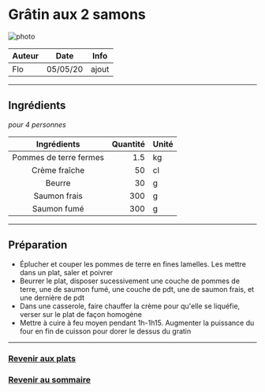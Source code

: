 # Grâtin aux 2 samons

![photo](photos/<nom>.jpg)

| Auteur         | Date           | Info  |
| -------------- |:--------------:| ----- |
| Flo            | 05/05/20       | ajout |

___

## Ingrédients

*pour 4 personnes*

| Ingrédients             | Quantité     | Unité
|:-----------------------:|-------------:|-------
| Pommes de terre fermes  |          1.5 | kg
| Crème fraîche           |           50 | cl
| Beurre                  |           30 | g
| Saumon frais            |          300 | g
| Saumon fumé             |          300 | g

___

## Préparation

* Éplucher et couper les pommes de terre en fines lamelles. Les mettre dans un plat, saler et poivrer
* Beurrer le plat, disposer sucessivement une couche de pommes de terre, une de saumon fumé, une couche de pdt, une de saumon frais, et une dernière de pdt
* Dans une casserole, faire chauffer la crème pour qu'elle se liquéfie, verser sur le plat de façon homogène
* Mettre à cuire à feu moyen pendant 1h-1h15. Augmenter la puissance du four en fin de cuisson pour dorer le dessus du gratin

___

### [Revenir aux plats](https://github.com/fookinhell/TopChefCrew-Recipes/wiki/Plats)

### [Revenir au sommaire](https://github.com/fookinhell/TopChefCrew-Recipes/wiki)